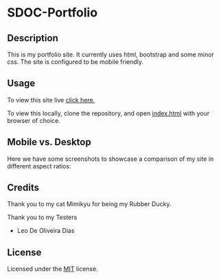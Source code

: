 # SDOC-Portfolio

## Description 

This is my portfolio site. It currently uses html, bootstrap and some minor css. The site is configured to be mobile friendly.

## Usage 

To view this site live [click here.](https://shelb-doc.github.io/responsive-portfolio/)

To view this locally, clone the repository, and open [index.html](index.html) with your browser of choice.

## Mobile vs. Desktop
Here we have some screenshots to showcase a comparison of my site in different aspect ratios:

## Credits

Thank you to my cat Mimikyu for being my Rubber Ducky.

Thank you to my Testers
* Leo De Oliveira Dias

## License

Licensed under the [MIT](LICENSE.txt) license.
